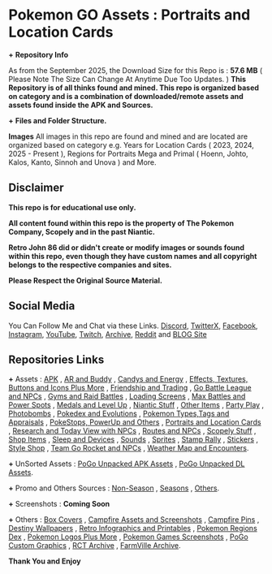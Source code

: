 # __**Pokemon GO Assets**__ __**:**__ __**Portraits and Location Cards**__


**+** __**Repository Info**__

As from the September 2025, the Download Size for this Repo is : **57.6 MB** ( Please Note The Size Can Change At Anytime Due Too Updates. )
**This Repository is of all thinks found and mined. This repo is organized based on category and is a combination of downloaded/remote assets and assets found inside the APK and Sources.**


**+** __**Files and Folder Structure.**__

**Images**
All images in this repo are found and mined and are located are organized based on category e.g. Years for Location Cards ( 2023, 2024, 2025 - Present ), Regions for Portraits Mega and Primal ( Hoenn, Johto, Kalos, Kanto, Sinnoh and Unova ) and More.


## __**Disclaimer**__

**This repo is for educational use only.**

**All content found within this repo is the property of The Pokemon Company, Scopely and in the past Niantic.**

**Retro John 86 did or didn't create or modify images or sounds found within this repo, even though they have custom names and all copyright belongs to the respective companies and sites.**

**Please Respect the Original Source Material.**


## __**Social Media**__

You Can Follow Me and Chat via these Links. [Discord](https://discord.com/invite/XWphsEk), [TwitterX](https://x.com/Retro86Official), [Facebook](https://www.facebook.com/Retro86Official), [Instagram](https://www.instagram.com/retrojohn86), [YouTube](https://www.youtube.com/channel/UCUw02MHKeo3mGfNDMvBn_eQ), [Twitch](https://www.twitch.tv/retrojohn86), [Archive](https://archive.org/details/@retro_john_86), [Reddit](https://www.reddit.com/user/RetroJohn86/) and [BLOG Site](https://retrojohn86.blogspot.com/)


## __**Repositories Links**__

**+** Assets : [APK](https://github.com/RetroJohn86/Pokemon-Go-Assets-APK) , [AR and Buddy](https://github.com/RetroJohn86/Pokemon-Go-Assets-AR-and-Buddy) , [Candys and Energy](https://github.com/RetroJohn86/Pokemon-Go-Assets-Candys-and-Energy) , [Effects, Textures, Buttons and Icons Plus More](https://github.com/RetroJohn86/Pokemon-Go-Assets-Effects-Textures-Buttons-and-Icons-Plus-More) , [Friendship and Trading](https://github.com/RetroJohn86/Pokemon-Go-Assets-Friendship-and-Trading) , [Go Battle League and NPCs](https://github.com/RetroJohn86/Pokemon-Go-Assets-Go-Battle-League-and-NPCs) , [Gyms and Raid Battles](https://github.com/RetroJohn86/Pokemon-Go-Assets-Gyms-and-Raid-Battles) , [Loading Screens](https://github.com/RetroJohn86/Pokemon-Go-Assets-Loading-Screens) , [Max Battles and Power Spots](https://github.com/RetroJohn86/Pokemon-Go-Assets-Max-Battles-and-Power-Spots) , [Medals and Level Up](https://github.com/RetroJohn86/Pokemon-Go-Assets-Medals-and-Level-Up) , [Niantic Stuff](https://github.com/RetroJohn86/Pokemon-Go-Assets-Niantic-Stuff) , [Other Items](https://github.com/RetroJohn86/Pokemon-Go-Assets-Other-Items) , [Party Play](https://github.com/RetroJohn86/Pokemon-Go-Assets-Party-Play) , [Photobombs](https://github.com/RetroJohn86/Pokemon-Go-Assets-Photobombs) ,
[Pokedex and Evolutions](https://github.com/RetroJohn86/Pokemon-Go-Assets-Pokedex-and-Evolutions) , [Pokemon Types,Tags and Appraisals](https://github.com/RetroJohn86/Pokemon-Go-Assets-Pokemon-Types-Tags-and-Appraisals) , [PokeStops, PowerUp and Others](https://github.com/RetroJohn86/Pokemon-Go-Assets-PokeStops-PowerUp-and-Others) , [Portraits and Location Cards](https://github.com/RetroJohn86/Pokemon-Go-Assets-Portraits-and-Location-Cards) , [Research and Today View with NPCs](https://github.com/RetroJohn86/Pokemon-Go-Assets-Research-and-Today-View-with-NPCs) , [Routes and NPCs](https://github.com/RetroJohn86/Pokemon-Go-Assets-Routes-and-NPCs) , [Scopely Stuff](https://github.com/RetroJohn86/Pokemon-Go-Assets-Scopely-Stuff) , [Shop Items](https://github.com/RetroJohn86/Pokemon-Go-Assets-Shop-Items) , [Sleep and Devices](https://github.com/RetroJohn86/Pokemon-Go-Assets-Sleep-and-Devices) , [Sounds](https://github.com/RetroJohn86/Pokemon-Go-Assets-Sounds) , [Sprites](https://github.com/RetroJohn86/Pokemon-Go-Assets-Sprites) , [Stamp Rally](https://github.com/RetroJohn86/Pokemon-Go-Assets-Stamp-Rally) , [Stickers](https://github.com/RetroJohn86/Pokemon-Go-Assets-Stickers) , [Style Shop](https://github.com/RetroJohn86/Pokemon-Go-Assets-Style-Shop) , [Team Go Rocket and NPCs](https://github.com/RetroJohn86/Pokemon-Go-Assets-Team-Go-Rocket-and-NPCs) , [Weather Map and Encounters](https://github.com/RetroJohn86/Pokemon-Go-Assets-Weather-Map-and-Encounters).

**+** UnSorted Assets : [PoGo Unpacked APK Assets](https://github.com/RetroJohn86/PoGo-Unpacked-APK-Assets) , [PoGo Unpacked DL Assets](https://github.com/RetroJohn86/PoGo-Unpacked-DL-Assets).

**+** Promo and Others Sources : [Non-Season](https://github.com/RetroJohn86/Pokemon-Go-Promo-and-Others-Sources) , [Seasons](https://github.com/RetroJohn86/Pokemon-Go-Promo-and-Others-Sources) , [Others](https://github.com/RetroJohn86/Pokemon-Go-Promo-and-Others-Sources).

**+** Screenshots : **Coming Soon**

**+** Others : [Box Covers](https://github.com/RetroJohn86/Box-Covers) , [Campfire Assets and Screenshots](https://github.com/RetroJohn86/Campfire-Assets-and-Screenshots) , [Campfire Pins](https://github.com/RetroJohn86/Campfire-Pins) , [Destiny Wallpapers](https://github.com/RetroJohn86/Destiny-Wallpapers) , [Retro Infographics and Printables](https://github.com/RetroJohn86/Retro-Infographics-and-Printables) , [Pokemon Regions Dex](https://github.com/RetroJohn86/Pokemon-Regions-Dex) , [Pokemon Logos Plus More](https://github.com/RetroJohn86/Pokemon-Logos-Plus-More) , [Pokemon Games Screenshots](https://github.com/RetroJohn86/Pokemon-Games-Screenshots) , [PoGo Custom Graphics](https://github.com/RetroJohn86/Pokemon-Go-Custom-Graphics) , [RCT Archive](https://github.com/RetroJohn86/RCT-Archive) , [FarmVille Archive](https://github.com/RetroJohn86/FarmVille-Archive).


__**Thank You and Enjoy**__